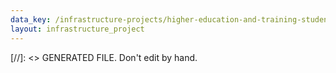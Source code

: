 ```yaml
---
data_key: /infrastructure-projects/higher-education-and-training-student-housing-infrastructure-programme-sefako-makgatho-health-sciences-university
layout: infrastructure_project
---
```

[//]: <> GENERATED FILE. Don't edit by hand.